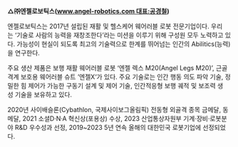 
**△㈜엔젤로보틱스(www.angel-robotics.com 대표:공경철)**

엔젤로보틱스는 2017년 설립된 재활 및 헬스케어 웨어러블 로봇 전문기업이다. 우리는 ‘기술로 사람의 능력을 재창조한다’라는 미션을 이루기 위해 구성원 모두 노력하고 있다. 가능성이 현실이 되도록 최고의 기술력으로 한계를 뛰어넘는 인간의 Abilitics(능력)을 연구한다.

주요 생산 제품은 보행 재활 웨어러블 로봇 ‘엔젤 렉스 M20(Angel Legs M20)’, 근골격계 보호용 웨어러블 슈트 ’엔젤X‘가 있다. 주요 기술로는 인간 행동 의도 파악 기술, 정밀한 힘 제어가 가능한 구동기 설계 및 제어 기술, 인간적응형 보행 궤적 및 보조력 생성 기술을 보유하고 있다.

2020년 사이배슬론(Cybathlon, 국제사이보그올림픽) 전동형 외골격 종목 금메달, 동메달, 2021 소셜D·N·A 혁신상(포용상) 수상, 2023 산업통상자원부 기계·장비·로봇분야 R&D 우수성과 선정, 2019~2023 5년 연속 올해의 대한민국 로봇기업에 선정되었다.

